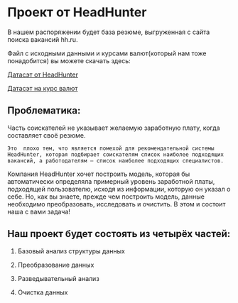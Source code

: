 # Проект от HeadHunter

В нашем распоряжении будет база резюме, выгруженная с сайта поиска вакансий hh.ru.

Файл с исходными данными и курсами валют(который нам тоже понадобится) вы можете скачать здесь:

[Датасэт от HeadHunter](https://drive.google.com/file/d/1XcDHrtxpBMr8bDl-w33cViWTxLnbEVZz/view?usp=sharing)

[Датасэт на курс валют](https://drive.google.com/file/d/1vSMyBdgPonO2f0fBc9VEiRA6EuENsHuA/view?usp=sharing)

## Проблематика: 
Часть соискателей не указывает желаемую заработную плату, когда составляет своё резюме.

    Это  плохо тем, что является помехой для рекомендательной системы HeadHunter, которая подбирает соискателям список наиболее подходящих вакансий, а работодателям — список наиболее подходящих специалистов.

 Компания HeadHunter хочет построить модель, которая бы автоматически определяла примерный уровень заработной платы, подходящей пользователю, исходя из информации, которую он указал о себе. Но, как вы знаете, прежде чем построить модель, данные необходимо преобразовать, исследовать и очистить. В этом и состоит наша с вами задача!


## Наш проект будет состоять из четырёх частей:

1. Базовый анализ структуры данных

2. Преобразование данных

3. Разведывательный анализ

4. Очистка данных


